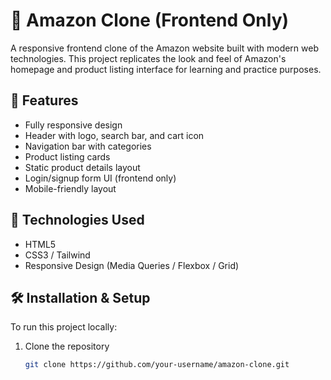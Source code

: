 # 🛒 Amazon Clone (Frontend Only)

A responsive frontend clone of the Amazon website built with modern web technologies. This project replicates the look and feel of Amazon's homepage and product listing interface for learning and practice purposes.

## 🚀 Features

- Fully responsive design
- Header with logo, search bar, and cart icon
- Navigation bar with categories
- Product listing cards
- Static product details layout
- Login/signup form UI (frontend only)
- Mobile-friendly layout

## 📁 Technologies Used

- HTML5
- CSS3 / Tailwind 
- Responsive Design (Media Queries / Flexbox / Grid)


## 🛠️ Installation & Setup

To run this project locally:

1. Clone the repository
   ```bash
   git clone https://github.com/your-username/amazon-clone.git
